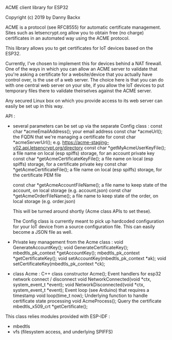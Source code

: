 ACME client library for ESP32

Copyright (c) 2019 by Danny Backx

ACME is a protocol (see RFC8555) for automatic certificate management.
Sites such as letsencrypt.org allow you to obtain free (no charge) certificates in an automated way
using the ACME protocol.

This library allows you to get certificates for IoT devices based on the ESP32.

Currently, I've chosen to implement this for devices behind a NAT firewall.
One of the ways in which you can allow an ACME server to validate that you're asking a certificate for
a website/device that you actually have control over, is the use of a web server.
The choice here is that you can do with one central web server on your site, if you allow the IoT devices
to put temporary files there to validate theirselves against the ACME server.

Any secured Linux box on which you provide access to its web server can easily be set up in this way.

API :
- several parameters can be set up via the separate Config class :
  const char *acmeEmailAddress();		your email address
  const char *acmeUrl();			the FQDN that we're managing a certificate for
  const char *acmeServerUrl();			e.g.  https://acme-staging-v02.api.letsencrypt.org/directory
  const char *getMyAcmeUserKeyFile();		a file name on local (esp spiffs) storage, for an account private key
  const char *getAcmeCertificateKeyFile();	a file name on local (esp spiffs) storage, for a certificate private key
  const char *getAcmeCertificateFile();		a file name on local (esp spiffs) storage, for the certificate PEM file

  const char *getAcmeAccountFileName();		a file name to keep state of the account, on local storage (e.g. account.json)
  const char *getAcmeOrderFileName();		a file name to keep state of the order, on local storage (e.g. order.json)

  This will be turned around shortly (Acme class APIs to set these).

  The Config class is currently meant to pick up hardcoded configuration for your IoT device
  from a source configuration file. This can easily become a JSON file as well.

- Private key management from the Acme class :
    void GenerateAccountKey();
    void GenerateCertificateKey();
    mbedtls_pk_context *getAccountKey();
    mbedtls_pk_context *getCertificateKey();
    void setAccountKey(mbedtls_pk_context *ak);
    void setCertificateKey(mbedtls_pk_context *ck);

- class Acme :
    C++ class constructor		Acme();
    Event handlers for esp32 network connect / disconnect
    					void NetworkConnected(void *ctx, system_event_t *event);
    					void NetworkDisconnected(void *ctx, system_event_t *event);
    Event loop (see Arduino) that requires a timestamp
    					void loop(time_t now);
    Underlying function to handle certificate state processing
    					void AcmeProcess();
    Query the certificate
    					mbedtls_x509_crt *getCertificate();

This class relies modules provided with ESP-IDF :
- mbedtls
- vfs (filesystem access, and underlying SPIFFS)
